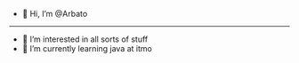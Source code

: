 - 👋 Hi, I’m @Arbato
- ---
- 👀 I’m interested in all sorts of stuff
- 🌱 I’m currently learning java at itmo

<!---
Arbato/Arbato is a ✨ special ✨ repository because its `README.md` (this file) appears on your GitHub profile.
You can click the Preview link to take a look at your changes.
--->

